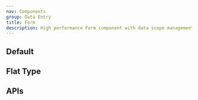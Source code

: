 ```yaml
---
nav: Components
group: Data Entry
title: Form
description: High performance Form component with data scope management. Including data collection, verification, and styles.
---
```


## Default

<code src="./demos/index.tsx" nopadding></code>

## Flat Type

<code src="./demos/Flat.tsx" center></code>

## APIs

<API></API>
